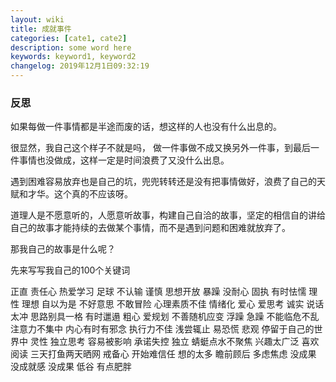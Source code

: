 ```yaml
---
layout: wiki
title: 成就事件
categories: [cate1, cate2]
description: some word here
keywords: keyword1, keyword2
changelog: 2019年12月1日09:32:19
---
```

### 反思

如果每做一件事情都是半途而废的话，想这样的人也没有什么出息的。

很显然，我自己这个样子不就是吗， 做一件事做不成又换另外一件事，到最后一件事情也没做成，这样一定是时间浪费了又没什么出息。

遇到困难容易放弃也是自己的坑，兜兜转转还是没有把事情做好，浪费了自己的天赋和才华。这个真的不应该呀。

道理人是不愿意听的，人愿意听故事，构建自己自洽的故事，坚定的相信自的讲给自己的故事才能持续的去做某个事情，而不是遇到问题和困难就放弃了。

那我自己的故事是什么呢？

先来写写我自己的100个关键词

正直 责任心 热爱学习 足球 不认输 谨慎 思想开放 暴躁 没耐心 固执 有时怯懦 理性 理想 自以为是 不好意思 不敢冒险 心理素质不佳 情绪化 爱心 爱思考 诚实 说话太冲 思路别具一格 有时邋遢 粗心 爱规划 不善随机应变 浮躁 急躁 不能临危不乱 注意力不集中 内心有时有邪念 执行力不佳 浅尝辄止 易恐慌 悲观 停留于自己的世界中 灵性 独立思考 容易被影响 承诺失控 独立 蜻蜓点水不聚焦 兴趣太广泛 喜欢阅读 三天打鱼两天晒网 戒备心 开始难信任 想的太多 瞻前顾后 多虑焦虑 没成果 没成就感 没成果 低谷 有点肥胖
